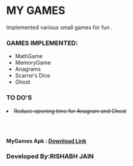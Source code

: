 
MY GAMES
===================================================================================================

Implemented various small games for fun .

<h3>GAMES IMPLEMENTED:</h3>
<ul>
  <li> MathGame </li>
  <li> MemoryGame </li>
  <li> Anagrams </li>
  <li> Scarne's Dice </li>
  <li> Ghost </li>
</ul>


<h3>TO DO'S </h3>
   <strike> <li>Reduce opening time for Anagram and Ghost </li> </strike>

<br><br>

 <strong>  MyGames Apk : [Download Link](https://github.com/rishabh30/MyGames/raw/master/MyGames.apk ) </strong>
 
 <h3> Developed By:RISHABH JAIN </h3> 
